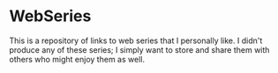 # WebSeries
This is a repository of links to web series that I personally like. I didn't produce any of these series; I simply want to store and share them with others who might enjoy them as well.
